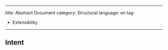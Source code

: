 
---
title: Abstract Document
category: Structural
language: en
tag:
- Extensibility
---

## Intent
